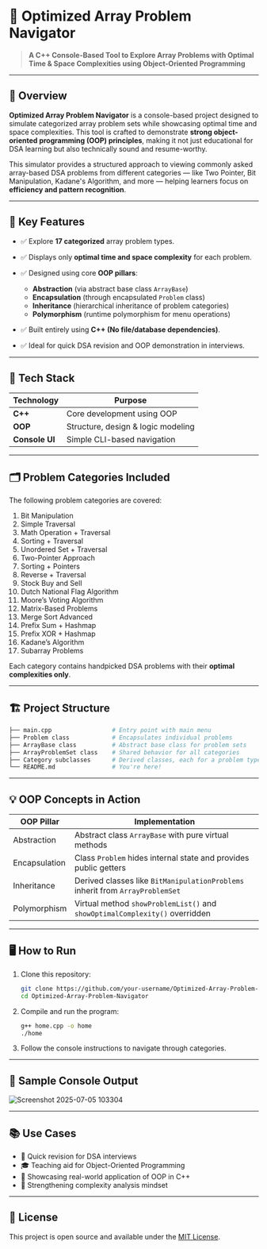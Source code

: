 # 🚀 Optimized Array Problem Navigator

> **A C++ Console-Based Tool to Explore Array Problems with Optimal Time & Space Complexities using Object-Oriented Programming**

---

## 📌 Overview

**Optimized Array Problem Navigator** is a console-based project designed to simulate categorized array problem sets while showcasing optimal time and space complexities. This tool is crafted to demonstrate **strong object-oriented programming (OOP) principles**, making it not just educational for DSA learning but also technically sound and resume-worthy.

This simulator provides a structured approach to viewing commonly asked array-based DSA problems from different categories — like Two Pointer, Bit Manipulation, Kadane's Algorithm, and more — helping learners focus on **efficiency and pattern recognition**.

---

## 🎯 Key Features

* ✅ Explore **17 categorized** array problem types.
* ✅ Displays only **optimal time and space complexity** for each problem.
* ✅ Designed using core **OOP pillars**:

  * **Abstraction** (via abstract base class `ArrayBase`)
  * **Encapsulation** (through encapsulated `Problem` class)
  * **Inheritance** (hierarchical inheritance of problem categories)
  * **Polymorphism** (runtime polymorphism for menu operations)
* ✅ Built entirely using **C++ (No file/database dependencies)**.
* ✅ Ideal for quick DSA revision and OOP demonstration in interviews.

---

## 🧠 Tech Stack

| Technology     | Purpose                            |
| -------------- | ---------------------------------- |
| **C++**        | Core development using OOP         |
| **OOP**        | Structure, design & logic modeling |
| **Console UI** | Simple CLI-based navigation        |

---

## 🗂️ Problem Categories Included

The following problem categories are covered:

1. Bit Manipulation
2. Simple Traversal
3. Math Operation + Traversal
4. Sorting + Traversal
5. Unordered Set + Traversal
6. Two-Pointer Approach
7. Sorting + Pointers
8. Reverse + Traversal
9. Stock Buy and Sell
10. Dutch National Flag Algorithm
11. Moore’s Voting Algorithm
12. Matrix-Based Problems
13. Merge Sort Advanced
14. Prefix Sum + Hashmap
15. Prefix XOR + Hashmap
16. Kadane’s Algorithm
17. Subarray Problems

Each category contains handpicked DSA problems with their **optimal complexities only**.

---

## 🏗️ Project Structure

```bash
├── main.cpp                 # Entry point with main menu
├── Problem class            # Encapsulates individual problems
├── ArrayBase class          # Abstract base class for problem sets
├── ArrayProblemSet class    # Shared behavior for all categories
├── Category subclasses      # Derived classes, each for a problem type
└── README.md                # You're here!
```

---

## 💡 OOP Concepts in Action

| OOP Pillar    | Implementation                                                                |
| ------------- | ----------------------------------------------------------------------------- |
| Abstraction   | Abstract class `ArrayBase` with pure virtual methods                          |
| Encapsulation | Class `Problem` hides internal state and provides public getters              |
| Inheritance   | Derived classes like `BitManipulationProblems` inherit from `ArrayProblemSet` |
| Polymorphism  | Virtual method `showProblemList()` and `showOptimalComplexity()` overridden   |

---

## 🖥️ How to Run

1. Clone this repository:

   ```bash
   git clone https://github.com/your-username/Optimized-Array-Problem-Navigator.git
   cd Optimized-Array-Problem-Navigator
   ```

2. Compile and run the program:

   ```bash
   g++ home.cpp -o home
   ./home
   ```

3. Follow the console instructions to navigate through categories.

---

## 🧩 Sample Console Output

![Screenshot 2025-07-05 103304](https://github.com/user-attachments/assets/5b4297e8-0e95-47dd-aed7-e285dd9a646b)


---

## 📚 Use Cases

* 📌 Quick revision for DSA interviews
* 🎓 Teaching aid for Object-Oriented Programming
* 📁 Showcasing real-world application of OOP in C++
* 🧠 Strengthening complexity analysis mindset

---

## 📄 License

This project is open source and available under the [MIT License](LICENSE).

